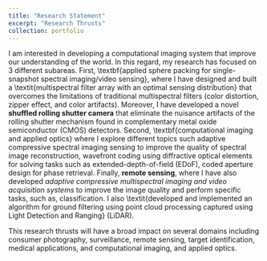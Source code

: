 ```yaml
---
title: "Research Statement"
excerpt: "Research Thrusts"
collection: portfolio
---
```


I am interested in developing a computational imaging system that improve our understanding of the world. 
In this regard, my research has focused on 3 different subareas. First, \textbf{applied sphere packing for 
single-snapshot spectral imaging/video sensing}, where I have designed and built a \textit{multispectral 
filter array with an optimal sensing distribution} that overcomes the limitations of traditional multispectral filters 
(color distortion, zipper effect, and color artifacts). Moreover, I have developed a novel **shuffled rolling shutter 
camera** that eliminate the nuisance artifacts of the rolling shutter mechanism found in complementary
metal oxide semiconductor (CMOS) detectors. Second, \textbf{computational imaging and applied optics} 
where I explore different topics such adaptive compressive spectral imaging sensing to improve the quality 
of spectral image reconstruction, wavefront coding using diffractive optical elements for solving tasks
such as extended-depth-of-field (EDoF), coded aperture design for phase retrieval. Finally, **remote sensing**,
where I have also developed *adaptive compressive multispectral imaging and video acquisition systems* to improve
the image quality and perform specific tasks, such as, classification. I also \textit{developed and implemented
an algorithm for ground filtering using point cloud processing captured using Light Detection and Ranging} (LiDAR).

This research thrusts will have a broad impact on several domains including consumer photography, surveillance, 
remote sensing, target identification, medical applications, and computational imaging, and applied optics.
